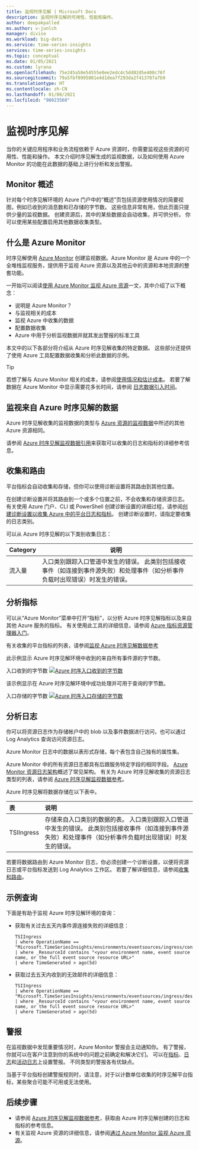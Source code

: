 ```yaml
---
title: 监视时序见解 | Microsoft Docs
description: 监视时序见解的可用性、性能和操作。
author: deepakpalled
ms.author: v-junlch
manager: diviso
ms.workload: big-data
ms.service: time-series-insights
services: time-series-insights
ms.topic: conceptual
ms.date: 01/05/2021
ms.custom: lyrana
ms.openlocfilehash: 75e245a50e54555e0ee2edc4c5dd82d5e408c76f
ms.sourcegitcommit: 79a5fbf0995801e4d1dea7f293da2f413787a7b9
ms.translationtype: HT
ms.contentlocale: zh-CN
ms.lasthandoff: 01/08/2021
ms.locfileid: "98023560"
---
```

# <a name="monitoring-time-series-insights"></a>监视时序见解

当你的关键应用程序和业务流程依赖于 Azure 资源时，你需要监视这些资源的可用性、性能和操作。 本文介绍时序见解生成的监视数据，以及如何使用 Azure Monitor 的功能在此数据的基础上进行分析和发出警报。

## <a name="monitor-overview"></a>Monitor 概述

针对每个时序见解环境的 Azure 门户中的“概述”页包括资源使用情况的简要视图，例如已收到的消息数和已存储的字节数。 这些信息非常有用，但此页面只提供少量的监视数据。 创建资源后，其中的某些数据会自动收集，并可供分析。 你可以使用某些配置启用其他数据收集类型。

## <a name="what-is-azure-monitor"></a>什么是 Azure Monitor

时序见解使用 [Azure Monitor](/azure-monitor/overview) 创建监视数据。Azure Monitor 是 Azure 中的一个全堆栈监视服务，提供用于监视 Azure 资源以及其他云中的资源和本地资源的整套功能。

一开始可以阅读[使用 Azure Monitor 监视 Azure 资源](/azure-monitor/insights/monitor-azure-resource)一文，其中介绍了以下概念：

- 说明是 Azure Monitor？
- 与监视相关的成本
- 监视 Azure 中收集的数据
- 配置数据收集
- Azure 中用于分析监视数据并就其发出警报的标准工具

本文中的以下各部分将介绍从 Azure 时序见解收集的特定数据。 这些部分还提供了使用 Azure 工具配置数据收集和分析此数据的示例。

> [!TIP]
> 若想了解与 Azure Monitor 相关的成本，请参阅[使用情况和估计成本](../azure-monitor/platform/usage-estimated-costs.md)。 若要了解数据在 Azure Monitor 中显示需要花多长时间，请参阅 [日志数据引入时间](../azure-monitor/platform/data-ingestion-time.md)。

## <a name="monitoring-data-from-azure-time-series-insights"></a>监视来自 Azure 时序见解的数据

Azure 时序见解收集的监视数据的类型与 [Azure 资源的监视数据](../azure-monitor/insights/monitor-azure-resource.md#monitoring-data)中所述的其他 Azure 资源相同。 

请参阅 [Azure 时序见解监视数据引用](how-to-monitor-tsi-reference.md)来获取可以收集的日志和指标的详细参考信息。

## <a name="collection-and-routing"></a>收集和路由

平台指标会自动收集和存储，但你可以使用诊断设置将其路由到其他位置。

在创建诊断设置并将其路由到一个或多个位置之前，不会收集和存储资源日志。
有关使用 Azure 门户、CLI 或 PowerShell 创建诊断设置的详细过程，请参阅[创建诊断设置以收集 Azure 中的平台日志和指标](../azure-monitor/platform/diagnostic-settings.md)。 创建诊断设置时，请指定要收集的日志类别。

可以从 Azure 时序见解的以下类别收集日志：

   | Category | 说明 |
   |---|---|
   | 流入量  | 入口类别跟踪入口管道中发生的错误。 此类别包括接收事件（如连接到事件源失败）和处理事件（如分析事件负载时出现错误）时发生的错误。 |

## <a name="analyzing-metrics"></a>分析指标

可以从“Azure Monitor”菜单中打开“指标”，以分析 Azure 时序见解指标以及来自其他 Azure 服务的指标。 有关使用此工具的详细信息，请参阅 [Azure 指标资源管理器入门](/azure-monitor/platform/metrics-getting-started)。

有关收集的平台指标的列表，请参阅[监视 Azure 时序见解数据参考](how-to-monitor-tsi-reference.md#metrics)

此示例显示 Azure 时序见解环境中收到的来自所有事件源的字节数。

入口收到的字节数 [![Azure 时序入口收到的字节数](./media/how-to-monitor-tsi/ingress-received-bytes.png)](./media/how-to-monitor-tsi/ingress-received-bytes.png#lightbox)

该示例显示在 Azure 时序见解环境中成功处理并可用于查询的字节数。

入口存储的字节数 [![Azure 时序入口存储的字节数](./media/how-to-monitor-tsi/ingress-stored-bytes.png)](./media/how-to-monitor-tsi/ingress-stored-bytes.png#lightbox)

## <a name="analyzing-logs"></a>分析日志
你可以将资源日志作为存储帐户中的 blob 以及事件数据进行访问，也可以通过 Log Analytics 查询访问资源日志。

Azure Monitor 日志中的数据以表形式存储，每个表包含自己独有的属性集。

Azure Monitor 中的所有资源日志都具有后跟服务特定字段的相同字段。 [Azure Monitor 资源日志架构](../azure-monitor/platform/resource-logs-schema.md#top-level-common-schema)概述了常见架构。 有关为 Azure 时序见解收集的资源日志类型的列表，请参阅 [Azure 时序见解监视数据参考](how-to-monitor-tsi-reference.md#resource-logs)。

Azure 时序见解将数据存储在以下表中。

| 表 | 说明 |
|:---|:---|
| TSIIngress | 存储来自入口类别的数据的表。 入口类别跟踪入口管道中发生的错误。 此类别包括接收事件（如连接到事件源失败）和处理事件（如分析事件负载时出现错误）时发生的错误。

若要将数据路由到 Azure Monitor 日志，你必须创建一个诊断设置，以便将资源日志或平台指标发送到 Log Analytics 工作区。 若要了解详细信息，请参阅[收集和路由](/iot-hub/monitor-iot-hub#collection-and-routing)。

## <a name="sample-queries"></a>示例查询

下面是有助于监视 Azure 时序见解环境的查询：

+ 获取有关过去五天内事件源连接失败的详细信息：

    ```Kusto
   TSIIngress
   | where OperationName == "Microsoft.TimeSeriesInsights/environments/eventsources/ingress/connect"
   | where _ResourceId contains "<your environment name, event source name, or the full event source resource URL>"
   | where TimeGenerated > ago(5d)

    ```
+ 获取过去五天内收到的无效邮件的详细信息：

    ```Kusto
   TSIIngress
   | where OperationName == "Microsoft.TimeSeriesInsights/environments/eventsources/ingress/deserialize"
   | where _ResourceId contains "<your environment name, event source name, or the full event source resource URL>"
   | where TimeGenerated > ago(5d)

    ```

## <a name="alerts"></a>警报

在监视数据中发现重要情况时，Azure Monitor 警报会主动通知你。 有了警报，你就可以在客户注意到你的系统中的问题之前确定和解决它们。 可以在[指标](/azure-monitor/platform/alerts-metric-overview)、[日志](/azure-monitor/platform/alerts-unified-log)和[活动日志](/azure-monitor/platform/activity-log-alerts)上设置警报。 不同类型的警报各有优缺点。

当基于平台指标创建警报规则时，请注意，对于以计数单位收集的时序见解平台指标，某些聚合可能不可用或无法使用。

## <a name="next-steps"></a>后续步骤

* 请参阅 [Azure 时序见解监视数据参考](how-to-monitor-tsi-reference.md)，获取由 Azure 时序见解创建的日志和指标的参考信息。
* 有关监视 Azure 资源的详细信息，请参阅[通过 Azure Monitor 监视 Azure 资源](../azure-monitor/insights/monitor-azure-resource.md)。

